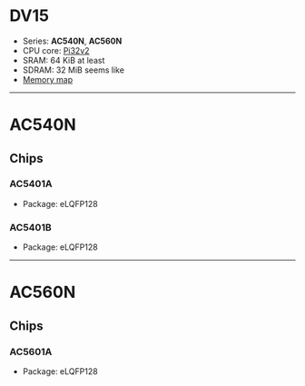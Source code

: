 # DV15

- Series: **AC540N**, **AC560N**
- CPU core: [Pi32v2](../../cpu/index.md#pi32v2)
- SRAM: 64 KiB at least
- SDRAM: 32 MiB seems like
- [Memory map](memmap.md)

--------------------------------------------------------------------------------
# AC540N

## Chips

### AC5401A

- Package: eLQFP128

### AC5401B

- Package: eLQFP128

--------------------------------------------------------------------------------
# AC560N

## Chips

### AC5601A

- Package: eLQFP128
